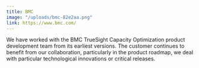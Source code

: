 ```yaml
---
title: BMC
image: "/uploads/bmc-82e2aa.png"
link: https://www.bmc.com/
---
```


We have worked with the BMC TrueSight Capacity Optimization product development team from its earliest versions. The customer continues to benefit from our collaboration, particularly in the product roadmap, we deal with particular technological innovations or critical releases.